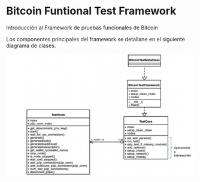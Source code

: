 # Bitcoin Funtional Test Framework

Introducción al Framework de pruebas funcionales de Bitcoin

Los componentes principales del framework se detallane en el siguiente diagrama de clases.

![Example image](img/test-framework-main-classes.png)